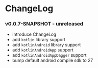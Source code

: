 # ChangeLog

### v0.0.7-SNAPSHOT - unreleased
 - introduce ChangeLog
 - add `kotlin` library support
 - add `kotlinAndroid` library support
 - add `kotlinAndroidApp` support
 - add `kotlinAndroidAppDagger` support
 - bump default android compile sdk to 27
